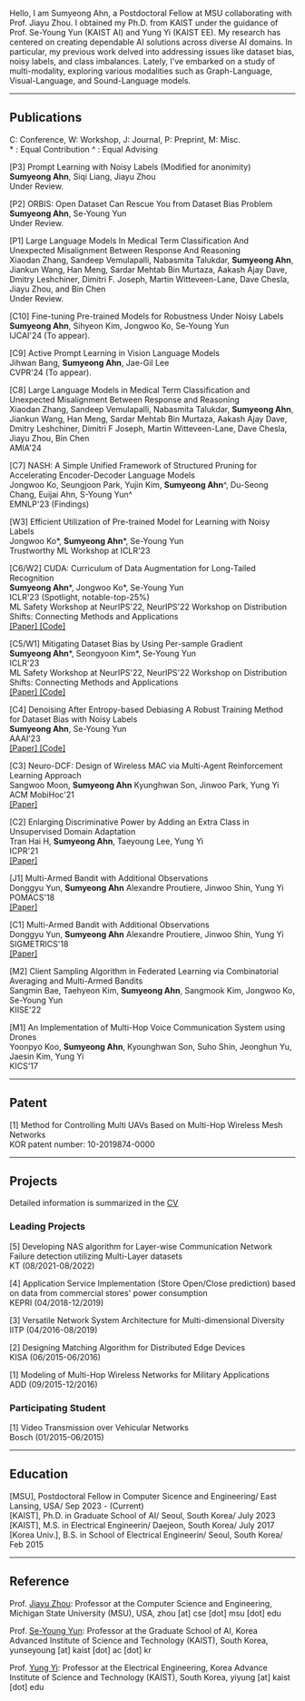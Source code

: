 Hello, I am Sumyeong Ahn, a Postdoctoral Fellow at MSU collaborating with Prof. Jiayu Zhou. I obtained my Ph.D. from KAIST under the guidance of Prof. Se-Young Yun (KAIST AI) and Yung Yi (KAIST EE). My research has centered on creating dependable AI solutions across diverse AI domains. In particular, my previous work delved into addressing issues like dataset bias, noisy labels, and class imbalances. Lately, I've embarked on a study of multi-modality, exploring various modalities such as Graph-Language, Visual-Language, and Sound-Language models.

---

## Publications
C: Conference, W: Workshop, J: Journal, P: Preprint, M: Misc.   
\* : Equal Contribution  ^ : Equal Advising
  
[P3] Prompt Learning with Noisy Labels (Modified for anonimity)  
**Sumyeong Ahn**, Siqi Liang, Jiayu Zhou  
Under Review.  

[P2] ORBIS: Open Dataset Can Rescue You from Dataset Bias Problem  
**Sumyeong Ahn**, Se-Young Yun  
Under Review.  
  
[P1] Large Language Models In Medical Term Classification And Unexpected Misalignment Between Response And  Reasoning   
Xiaodan  Zhang,  Sandeep  Vemulapalli,  Nabasmita  Talukdar, **Sumyeong  Ahn**,  Jiankun  Wang,  Han  Meng,  Sardar  Mehtab  Bin  Murtaza,  Aakash  Ajay  Dave,  Dmitry  Leshchiner,  Dimitri  F.  Joseph,  Martin  Witteveen-Lane,  Dave Chesla, Jiayu Zhou, and Bin Chen   
Under Review.  
  

  
[C10] Fine-tuning Pre-trained Models for Robustness Under Noisy Labels  
**Sumyeong Ahn**, Sihyeon Kim, Jongwoo Ko, Se-Young Yun  
IJCAI'24 (To appear).   

[C9] Active Prompt Learning in Vision Language Models  
Jihwan Bang, **Sumyeong Ahn**, Jae-Gil Lee  
CVPR'24 (To appear).   
  
[C8] Large Language Models in Medical Term Classification and Unexpected Misalignment Between Response and Reasoning  
Xiaodan Zhang, Sandeep Vemulapalli, Nabasmita Talukdar, **Sumyeong Ahn**, Jiankun Wang, Han Meng, Sardar Mehtab Bin Murtaza, Aakash Ajay Dave, Dmitry Leshchiner, Dimitri F Joseph, Martin Witteveen-Lane, Dave Chesla, Jiayu Zhou, Bin Chen  
AMIA'24
  
[C7] NASH: A Simple Unified Framework of Structured Pruning for Accelerating Encoder-Decoder Language Models  
Jongwoo Ko, Seungjoon Park, Yujin Kim, **Sumyeong Ahn**^, Du-Seong Chang, Euijai Ahn, S-Young Yun^   
EMNLP'23 (Findings)


[W3] Efficient Utilization of Pre-trained Model for Learning with Noisy Labels  
Jongwoo Ko\*, **Sumyeong Ahn**\*, Se-Young Yun  
Trustworthy ML Workshop at ICLR'23  


[C6/W2] CUDA: Curriculum of Data Augmentation for Long-Tailed Recognition  
**Sumyeong Ahn**\*, Jongwoo Ko\*, Se-Young Yun  
ICLR'23 (Spotlight, notable-top-25%)  
ML Safety Workshop at NeurIPS'22, NeurIPS'22 Workshop on Distribution Shifts: Connecting Methods and Applications  
<a href="https://openreview.net/forum?id=5yrzySCFlM1"> [Paper] </a> <a href="https://github.com/sumyeongahn/CUDA_LTR"> [Code] </a>


[C5/W1] Mitigating Dataset Bias by Using Per-sample Gradient  
**Sumyeong Ahn**\*, Seongyoon Kim\*, Se-Young Yun  
ICLR'23  
ML Safety Workshop at NeurIPS'22, NeurIPS'22 Workshop on Distribution Shifts: Connecting Methods and Applications  
<a href="https://openreview.net/forum?id=wMCCObWq-FI"> [Paper] </a> <a href="https://github.com/sumyeongahn/PGD"> [Code] </a>

[C4] Denoising After Entropy-based Debiasing A Robust Training Method for Dataset Bias with Noisy Labels  
**Sumyeong Ahn**, Se-Young Yun  
AAAI'23  
<a href="https://arxiv.org/abs/2212.01189"> [Paper] </a> <a href="https://github.com/sumyeongahn/DENEB"> [Code] </a>

[C3] Neuro-DCF: Design of Wireless MAC via Multi-Agent Reinforcement Learning Approach  
Sangwoo Moon, **Sumyeong Ahn** Kyunghwan Son, Jinwoo Park, Yung Yi  
ACM MobiHoc'21  
<a href="https://dl.acm.org/doi/10.1145/3466772.3467043"> [Paper] </a>

[C2] Enlarging Discriminative Power by Adding an Extra Class in Unsupervised Domain Adaptation  
Tran Hai H, **Sumyeong Ahn**, Taeyoung Lee, Yung Yi  
ICPR'21  
<a href="https://ieeexplore.ieee.org/document/9412249"> [Paper] </a>

[J1] Multi-Armed Bandit with Additional Observations  
Donggyu Yun, **Sumyeong Ahn** Alexandre Proutiere, Jinwoo Shin, Yung Yi  
POMACS'18  
<a href="https://dl.acm.org/doi/10.1145/3179416"> [Paper] </a>

[C1] Multi-Armed Bandit with Additional Observations  
Donggyu Yun, **Sumyeong Ahn** Alexandre Proutiere, Jinwoo Shin, Yung Yi  
SIGMETRICS'18  
<a href="https://dl.acm.org/doi/abs/10.1145/3292040.3219639"> [Paper] </a>

[M2] Client Sampling Algorithm in Federated Learning via Combinatorial Averaging and Multi-Armed Bandits  
Sangmin Bae, Taehyeon Kim, **Sumyeong Ahn**, Sangmook Kim, Jongwoo Ko, Se-Young Yun  
KIISE'22

[M1] An Implementation of Multi-Hop Voice Communication System using Drones  
Yoonpyo Koo, **Sumyeong Ahn**, Kyounghwan Son, Suho Shin, Jeonghun Yu, Jaesin Kim, Yung Yi  
KICS'17


---

## Patent

[1] Method for Controlling Multi UAVs Based on Multi-Hop Wireless Mesh Networks  
KOR patent number: 10-2019874-0000

---

## Projects

Detailed information is summarized in the <a href="CV.pdf"> CV</a>

### Leading Projects

[5] Developing NAS algorithm for Layer-wise Communication Network Failure detection utilizing Multi-Layer datasets  
KT (08/2021-08/2022)

[4] Application Service Implementation (Store Open/Close prediction) based on data from commercial stores' power consumption  
KEPRI (04/2018-12/2019)

[3] Versatile Network System Architecture for Multi-dimensional Diversity  
IITP (04/2016-08/2019)

[2] Designing Matching Algorithm for Distributed Edge Devices  
KISA (06/2015-06/2016)

[1] Modeling of Multi-Hop Wireless Networks for Military Applications  
ADD (09/2015-12/2016)

### Participating Student
[1] Video Transmission over Vehicular Networks  
Bosch (01/2015-06/2015)


---

## Education

[MSU], Postdoctoral Fellow in Computer Sicence and Engineering/ East Lansing, USA/ Sep 2023 - (Current)  
[KAIST], Ph.D. in Graduate School of AI/ Seoul, South Korea/ July 2023   
[KAIST], M.S. in Electrical Engineerin/ Daejeon, South Korea/ July 2017  
[Korea Univ.], B.S. in School of Electrical Engineerin/ Seoul, South Korea/ Feb 2015  


---

## Reference


Prof. <a href="https://jiayuzhou.github.io">Jiayu Zhou</a>: Professor at the Computer Science and Engineering, Michigan State University (MSU), USA, zhou [at] cse [dot] msu [dot] edu  


Prof. <a href="https://fbsqkd.github.io">Se-Young Yun</a>: Professor at the Graduate School of AI, Korea Advanced Institute of Science and Technology (KAIST), South Korea, yunseyoung [at] kaist [dot] ac [dot] kr  
  
  
Prof. <a href="https://yung-web.github.io/home/">Yung Yi</a>: Professor at the Electrical Engineering, Korea Advance Institute of Science and Technology (KAIST), South Korea, yiyung [at] kaist [dot] edu
